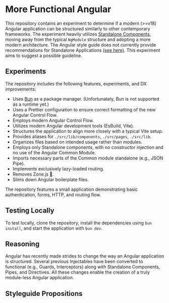 # More Functional Angular

This repository contains an experiment to determine if a modern (>=v18) Angular application can be structured similarly to other contemporary frameworks. The experiment heavily utilizes [Standalone Components](https://angular.dev/guide/components/importing#standalone-components), moving away from the typical `NgModule` structure and adopting a more modern architecture. The Angular style guide does not currently provide recommendations for Standalone Applications [(see here)](https://angular.dev/style-guide#app-root-module). This experiment aims to suggest a possible guideline.

## Experiments

The repository includes the following features, experiments, and DX improvements:

-   Uses [Bun](https://bun.sh) as a package manager. (Unfortunately, Bun is not supported as a runtime yet.)
-   Uses a Prettier configuration to ensure correct formatting of the new Angular Control Flow.
-   Employs modern Angular Control Flow.
-   Utilizes modern Angular development tools (EsBuild, Vite).
-   Structures the application to align more closely with a typical Vite setup.
-   Provides aliases for `./src/lib/components`, `./src/pages`, `./src/lib`.
-   Organizes files based on intended usage rather than modules.
-   Employs only Standalone components, with no constructor injection and no use of the Angular Common Module.
-   Imports necessary parts of the Common module standalone (e.g., JSON Pipe).
-   Implements exclusively lazy-loaded routing.
-   Removes Zone.js 🥳.
-   Slims down Angular boilerplate files.

The repository features a small application demonstrating basic authentication, forms, HTTP, and routing flow.

## Testing Locally

To test locally, clone the repository, install the dependencies using `bun install`, and start the application with `bun dev`.

## Reasoning

Angular has recently made strides to change the way an Angular application is structured. Several previous Injectables have been converted to functional (e.g., Guards, Interceptors) along with Standalone Components, Pipes, and Directives. All these changes enable the creation of a truly module-less Angular application.

## Styleguide Propositions
